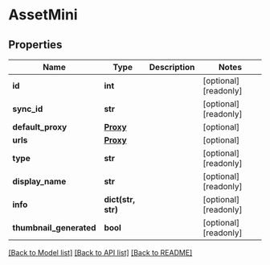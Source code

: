 # AssetMini

## Properties

Name | Type | Description | Notes
------------ | ------------- | ------------- | -------------
**id** | **int** |  | [optional] [readonly] 
**sync_id** | **str** |  | [optional] [readonly] 
**default_proxy** | [**Proxy**](Proxy.md) |  | [optional] 
**urls** | [**Proxy**](Proxy.md) |  | [optional] 
**type** | **str** |  | [optional] [readonly] 
**display_name** | **str** |  | [optional] [readonly] 
**info** | **dict(str, str)** |  | [optional] [readonly] 
**thumbnail_generated** | **bool** |  | [optional] [readonly] 

[[Back to Model list]](../#documentation-for-models) [[Back to API list]](../#documentation-for-api-endpoints) [[Back to README]](../)


